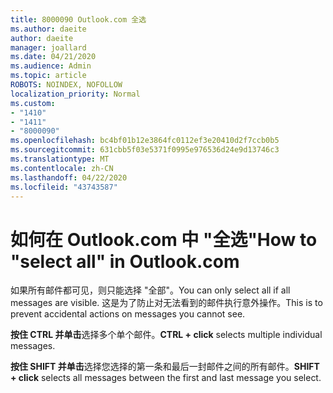 ```yaml
---
title: 8000090 Outlook.com 全选
ms.author: daeite
author: daeite
manager: joallard
ms.date: 04/21/2020
ms.audience: Admin
ms.topic: article
ROBOTS: NOINDEX, NOFOLLOW
localization_priority: Normal
ms.custom:
- "1410"
- "1411"
- "8000090"
ms.openlocfilehash: bc4bf01b12e3864fc0112ef3e20410d2f7ccb0b5
ms.sourcegitcommit: 631cbb5f03e5371f0995e976536d24e9d13746c3
ms.translationtype: MT
ms.contentlocale: zh-CN
ms.lasthandoff: 04/22/2020
ms.locfileid: "43743587"
---
```

# <a name="how-to-select-all-in-outlookcom"></a><span data-ttu-id="859d2-102">如何在 Outlook.com 中 "全选"</span><span class="sxs-lookup"><span data-stu-id="859d2-102">How to "select all" in Outlook.com</span></span>

<span data-ttu-id="859d2-103">如果所有邮件都可见，则只能选择 "全部"。</span><span class="sxs-lookup"><span data-stu-id="859d2-103">You can only select all if all messages are visible.</span></span> <span data-ttu-id="859d2-104">这是为了防止对无法看到的邮件执行意外操作。</span><span class="sxs-lookup"><span data-stu-id="859d2-104">This is to prevent accidental actions on messages you cannot see.</span></span>

<span data-ttu-id="859d2-105">**按住 CTRL 并单击**选择多个单个邮件。</span><span class="sxs-lookup"><span data-stu-id="859d2-105">**CTRL + click** selects multiple individual messages.</span></span>

<span data-ttu-id="859d2-106">**按住 SHIFT 并单击**选择您选择的第一条和最后一封邮件之间的所有邮件。</span><span class="sxs-lookup"><span data-stu-id="859d2-106">**SHIFT + click** selects all messages between the first and last message you select.</span></span>